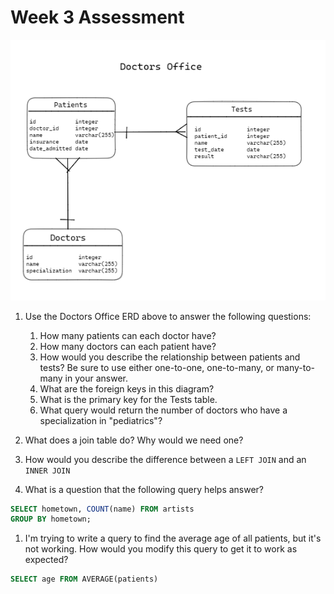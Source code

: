 # Week 3 Assessment

<p align='center'>
  <img src='../Images/Week3/erd_for_assessment.png'>
</p>

1. Use the Doctors Office ERD above to answer the following questions:
    1. How many patients can each doctor have?
    1. How many doctors can each patient have?
    1. How would you describe the relationship between patients and tests? Be sure to use either one-to-one, one-to-many, or many-to-many in your answer.
    1. What are the foreign keys in this diagram?
    1. What is the primary key for the Tests table.
    1. What query would return the number of doctors who have a specialization in "pediatrics"?



1. What does a join table do? Why would we need one?
1. How would you describe the difference between a `LEFT JOIN` and an `INNER JOIN`
1. What is a question that the following query helps answer?
```SQL
SELECT hometown, COUNT(name) FROM artists
GROUP BY hometown;
```
1. I'm trying to write a query to find the average age of all patients, but it's not working. How would you modify this query to get it to work as expected?
```SQL
SELECT age FROM AVERAGE(patients)
```